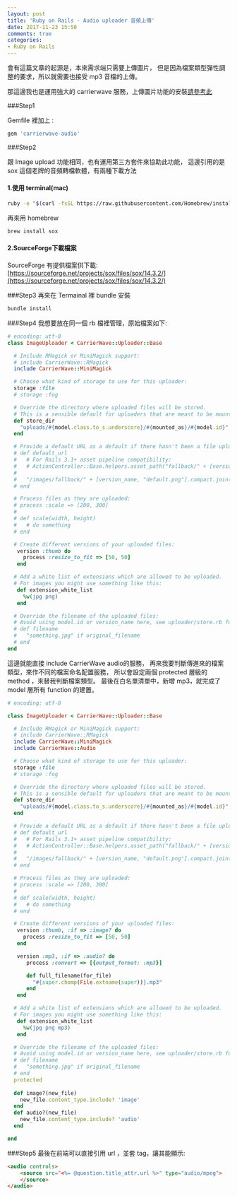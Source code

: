 ```yaml
---
layout: post
title: 'Ruby on Rails - Audio uploader 音頻上傳'
date: 2017-11-23 15:50
comments: true
categories:
- Ruby on Rails
---
```

會有這篇文章的起源是，本來需求端只需要上傳圖片，
但是因為檔案類型彈性調整的要求，所以就需要也接受 mp3 音檔的上傳。

那這邊我也是運用強大的 carrierwave 服務，上傳圖片功能的安裝[請參考此](http://johnliutw.logdown.com/posts/2239534/ruby-on-rails-image-uploader-upload-pictures)

###Step1

Gemfile 裡加上 : 

```ruby
gem 'carrierwave-audio'
```

###Step2

跟 Image upload 功能相同，也有運用第三方套件來協助此功能，
這邊引用的是 sox 這個老牌的音頻轉檔軟體，有兩種下載方法

#### 1.使用 terminal(mac)
```bash
ruby -e "$(curl -fsSL https://raw.githubusercontent.com/Homebrew/install/master/install)" < /dev/null 2> /dev/null
```
再來用 homebrew
```bash
brew install sox
```
#### 2.SourceForge下載檔案
SourceForge 有提供檔案供下載:
[https://sourceforge.net/projects/sox/files/sox/14.3.2/](https://sourceforge.net/projects/sox/files/sox/14.3.2/)

###Step3
再來在 Termainal 裡 bundle 安裝
```bash
bundle install
```

###Step4
我想要放在同一個 rb 檔裡管理，原始檔案如下:

```ruby
# encoding: utf-8
class ImageUploader < CarrierWave::Uploader::Base

  # Include RMagick or MiniMagick support:
  # include CarrierWave::RMagick
  include CarrierWave::MiniMagick

  # Choose what kind of storage to use for this uploader:
  storage :file
  # storage :fog

  # Override the directory where uploaded files will be stored.
  # This is a sensible default for uploaders that are meant to be mounted:
  def store_dir
    "uploads/#{model.class.to_s.underscore}/#{mounted_as}/#{model.id}"
  end

  # Provide a default URL as a default if there hasn't been a file uploaded:
  # def default_url
  #   # For Rails 3.1+ asset pipeline compatibility:
  #   # ActionController::Base.helpers.asset_path("fallback/" + [version_name, "default.png"].compact.join('_'))
  #
  #   "/images/fallback/" + [version_name, "default.png"].compact.join('_')
  # end

  # Process files as they are uploaded:
  # process :scale => [200, 300]
  #
  # def scale(width, height)
  #   # do something
  # end

  # Create different versions of your uploaded files:
   version :thumb do
     process :resize_to_fit => [50, 50]
   end

  # Add a white list of extensions which are allowed to be uploaded.
  # For images you might use something like this:
   def extension_white_list
     %w(jpg png)
   end

  # Override the filename of the uploaded files:
  # Avoid using model.id or version_name here, see uploader/store.rb for details.
  # def filename
  #   "something.jpg" if original_filename
  # end
end

```
這邊就能直接 include CarrierWave audio的服務，
再來我要判斷傳進來的檔案類型，來作不同的檔案命名配置服務，
所以會設定兩個 protected 層級的 method ，來替我判斷檔案類型。
最後在白名單清單中，新增 mp3，就完成了 model 層所有 function 的建置。

```ruby
# encoding: utf-8

class ImageUploader < CarrierWave::Uploader::Base

  # Include RMagick or MiniMagick support:
  # include CarrierWave::RMagick
  include CarrierWave::MiniMagick
  include CarrierWave::Audio

  # Choose what kind of storage to use for this uploader:
  storage :file
  # storage :fog

  # Override the directory where uploaded files will be stored.
  # This is a sensible default for uploaders that are meant to be mounted:
  def store_dir
    "uploads/#{model.class.to_s.underscore}/#{mounted_as}/#{model.id}"
  end

  # Provide a default URL as a default if there hasn't been a file uploaded:
  # def default_url
  #   # For Rails 3.1+ asset pipeline compatibility:
  #   # ActionController::Base.helpers.asset_path("fallback/" + [version_name, "default.png"].compact.join('_'))
  #
  #   "/images/fallback/" + [version_name, "default.png"].compact.join('_')
  # end

  # Process files as they are uploaded:
  # process :scale => [200, 300]
  #
  # def scale(width, height)
  #   # do something
  # end

  # Create different versions of your uploaded files:
   version :thumb, :if => :image? do
     process :resize_to_fit => [50, 50]
   end

   version :mp3, :if => :audio? do
      process :convert => [{output_format: :mp3}]

      def full_filename(for_file)
        "#{super.chomp(File.extname(super))}.mp3"
      end
   end

  # Add a white list of extensions which are allowed to be uploaded.
  # For images you might use something like this:
   def extension_white_list
     %w(jpg png mp3)
   end

  # Override the filename of the uploaded files:
  # Avoid using model.id or version_name here, see uploader/store.rb for details.
  # def filename
  #   "something.jpg" if original_filename
  # end
  protected
  
  def image?(new_file)
    new_file.content_type.include? 'image'
  end
  def audio?(new_file)
    new_file.content_type.include? 'audio'
  end

end
```

###Step5
最後在前端可以直接引用 url ，並套 tag，讓其能顯示:
```html
<audio controls>
	<source src="<%= @question.title_attr.url %>" type="audio/mpeg">
	</source>
</audio>
```

